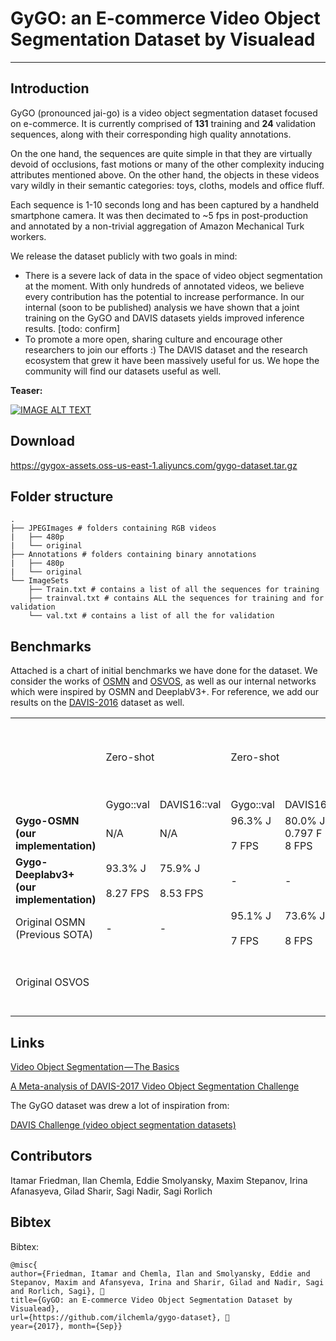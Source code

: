 # GyGO: an E-commerce Video Object Segmentation Dataset by Visualead
---

## Introduction
GyGO (pronounced jai-go) is a video object segmentation dataset focused on e-commerce.
It is currently comprised of **131** training and **24** validation sequences, 
along with their corresponding high quality annotations. 

On the one hand, the sequences are quite simple in that they are virtually devoid of occlusions, fast motions or many of the other complexity inducing attributes mentioned above.
On the other hand, the objects in these videos vary wildly in their semantic categories: toys, cloths, models and office fluff.

Each sequence is 1-10 seconds long and has been captured by a handheld smartphone camera. 
It was then decimated to ~5 fps in post-production and annotated by a non-trivial aggregation of Amazon Mechanical Turk workers.

We release the dataset publicly with two goals in mind:
- There is a severe lack of data in the space of video object segmentation at the moment.
With only hundreds of annotated videos, we believe every contribution has the potential to increase performance.
In our internal (soon to be published) analysis we have shown that a joint training on the GyGO and DAVIS datasets yields improved inference results. [todo: confirm]
- To promote a more open, sharing culture and encourage other researchers to join our efforts :) The DAVIS dataset and the research ecosystem that grew it have been massively useful for us. We hope the community will find our datasets useful as well.

**Teaser:**

[![IMAGE ALT TEXT](http://img.youtube.com/vi/4RQff9bfJsk/0.jpg)](http://www.youtube.com/watch?v=4RQff9bfJsk "GyGO E-commerce Video Object Segmentation Dataset Teaser")


## Download
 
https://gygox-assets.oss-us-east-1.aliyuncs.com/gygo-dataset.tar.gz

## Folder structure
```
.
├── JPEGImages # folders containing RGB videos
|   ├── 480p
|   └── original
├── Annotations # folders containing binary annotations
|   ├── 480p
|   └── original
└── ImageSets
    ├── Train.txt # contains a list of all the sequences for training
    ├── trainval.txt # contains ALL the sequences for training and for validation    
    └── val.txt # contains a list of all the for validation
```

## Benchmarks

Attached is a chart of initial benchmarks we have done for the dataset. We consider the works of [OSMN](http://openaccess.thecvf.com/content_cvpr_2018/html/Yang_Efficient_Video_Object_CVPR_2018_paper.html) and [OSVOS](http://www.vision.ee.ethz.ch/~cvlsegmentation/osvos/), as well as our internal networks which were inspired by OSMN and DeeplabV3+. For reference, we add our results on the [DAVIS-2016](https://davischallenge.org/challenge2017/index.html) dataset as well.   

<div class="bi-table">
  <table>
    <colgroup>
      <col width="auto" />
      <col width="auto" />
      <col width="auto" />
      <col width="auto" />
      <col width="auto" />
      <col width="auto" />
      <col width="auto" />
    </colgroup>
    <tbody>
      <tr>
        <td rowspan="1" colSpan="1">
          <div data-type="p">​</div>
        </td>
        <td rowspan="1" colSpan="2">
          <div data-type="p">Zero-shot</div>
        </td>
        <td rowspan="1" colSpan="2">
          <div data-type="p">Zero-shot</div>
        </td>
        <td rowspan="1" colSpan="2">
          <div data-type="p">One-shot, no fine-tuning</div>
        </td>
        <td rowspan="1" colSpan="2">
          <div data-type="p">One-shot, no fine-tuning</div>
        </td>
        <td rowspan="1" colSpan="2">
          <div data-type="p">One-shot with online fine-tuning</div>
        </td>
        <td rowspan="1" colSpan="2">
          <div data-type="p">One-shot with online fine-tuning</div>
        </td>
      </tr>
      <tr>
        <td rowspan="1" colSpan="1">
          <div data-type="p">​</div>
        </td>
        <td rowspan="1" colSpan="1">
          <div data-type="p">Gygo::val</div>
        </td>
        <td rowspan="1" colSpan="1">
          <div data-type="p">DAVIS16::val</div>
        </td>
        <td rowspan="1" colSpan="1">
          <div data-type="p">Gygo::val</div>
        </td>
        <td rowspan="1" colSpan="1">
          <div data-type="p">DAVIS16::val</div>
        </td>
        <td rowspan="1" colSpan="1">
          <div data-type="p">Gygo::val</div>
        </td>
        <td rowspan="1" colSpan="1">
          <div data-type="p">DAVIS16::val</div>
        </td>
      </tr>
      <tr>
        <td rowspan="1" colSpan="1">
          <div data-type="p"><strong>Gygo-OSMN (our implementation)</strong></div>
        </td>
        <td rowspan="1" colSpan="1">
          <div data-type="p">N/A</div>
        </td>
        <td rowspan="1" colSpan="1">
          <div data-type="p">N/A</div>
        </td>
        <td rowspan="1" colSpan="1">
          <div data-type="p">​96.3% J​</div>
          <div data-type="p">​</div>
          <div data-type="p">7 FPS</div>
        </td>
        <td rowspan="1" colSpan="1">
          <div data-type="p">​80.0% J​</div>
          <div data-type="p">0.797 F</div>
          <div data-type="p">8 FPS</div>
        </td>
        <td rowspan="1" colSpan="1">
          <div data-type="p">​97.2% J​</div>
          <div data-type="p">0.958 F</div>
          <div data-type="p">0.18 FPS</div>
        </td>
        <td rowspan="1" colSpan="1">
          <div data-type="p">​83.2% J​</div>
          <div data-type="p">​</div>
          <div data-type="p">~0.2 FPS</div>
        </td>
      </tr>
      <tr>
        <td rowspan="1" colSpan="1">
          <div data-type="p"><strong>Gygo- Deeplabv3+ (our implementation)</strong></div>
        </td>
        <td rowspan="1" colSpan="1">
          <div data-type="p">​93.3% J​</div>
          <div data-type="p">​</div>
          <div data-type="p">8.27 FPS</div>
        </td>
        <td rowspan="1" colSpan="1">
          <div data-type="p">​75.9% J​</div>
          <div data-type="p">​</div>
          <div data-type="p">8.53 FPS</div>
        </td>
        <td rowspan="1" colSpan="1">
          <div data-type="p">-</div>
        </td>
        <td rowspan="1" colSpan="1">
          <div data-type="p">-</div>
        </td>
        <td rowspan="1" colSpan="1">
          <div data-type="p">​96.0% J​</div>
          <div data-type="p">​</div>
          <div data-type="p">~0.52 FPS</div>
        </td>
        <td rowspan="1" colSpan="1">
          <div data-type="p">​79.0% J​</div>
          <div data-type="p">​</div>
          <div data-type="p">1.38 FPS</div>
        </td>
      </tr>
      <tr>
        <td rowspan="1" colSpan="1">
          <div data-type="p">Original OSMN (Previous SOTA)</div>
        </td>
        <td rowspan="1" colSpan="1">
          <div data-type="p">-</div>
        </td>
        <td rowspan="1" colSpan="1">
          <div data-type="p">-</div>
        </td>
        <td rowspan="1" colSpan="1">
          <div data-type="p">​95.1% J​</div>
          <div data-type="p">​</div>
          <div data-type="p">7 FPS</div>
        </td>
        <td rowspan="1" colSpan="1">
          <div data-type="p">​73.6% J​</div>
          <div data-type="p">​</div>
          <div data-type="p">8 FPS</div>
        </td>
        <td rowspan="1" colSpan="1">
          <div data-type="p">-</div>
        </td>
        <td rowspan="1" colSpan="1">
          <div data-type="p">-</div>
        </td>
      </tr>
      <tr>
        <td rowspan="1" colSpan="1">
          <div data-type="p">Original OSVOS</div>
        </td>
        <td rowspan="1" colSpan="1">
          <div data-type="p">​</div>
        </td>
        <td rowspan="1" colSpan="1">
          <div data-type="p">​</div>
        </td>
        <td rowspan="1" colSpan="1">
          <div data-type="p">​</div>
        </td>
        <td rowspan="1" colSpan="1">
          <div data-type="p">​</div>
        </td>
        <td rowspan="1" colSpan="1">
          <div data-type="p">93% J</div>
        </td>
        <td rowspan="1" colSpan="1">
          <div data-type="p">79.8% J0.11 FPS on TITAN X (10 min per sequence)</div>
        </td>
      </tr>
    </tbody>
  </table>
</div>

## Links
[Video Object Segmentation — The Basics](https://medium.com/@eddiesmo/video-object-segmentation-the-basics-758e77321914)

[A Meta-analysis of DAVIS-2017 Video Object Segmentation Challenge](https://medium.com/@eddiesmo/a-meta-analysis-of-davis-2017-video-object-segmentation-challenge-c438790b3b56)

The GyGO dataset was drew a lot of inspiration from:

[DAVIS Challenge (video object segmentation datasets)](http://davischallenge.org/)

## Contributors
Itamar Friedman,
Ilan Chemla,
Eddie Smolyansky,
Maxim Stepanov,
Irina Afanasyeva,
Gilad Sharir,
Sagi Nadir,
Sagi Rorlich

## Bibtex
Bibtex:

```
@misc{
author={Friedman, Itamar and Chemla, Ilan and Smolyansky, Eddie and Stepanov, Maxim and Afansyeva, Irina and Sharir, Gilad and Nadir, Sagi and Rorlich, Sagi}, 
title={GyGO: an E-commerce Video Object Segmentation Dataset by Visualead}, 
url={https://github.com/ilchemla/gygo-dataset}, 
year={2017}, month={Sep}}
```
